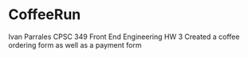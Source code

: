 # CoffeeRun
Ivan Parrales 
CPSC 349 Front End Engineering HW 3 
Created a coffee ordering form as well as a payment form
